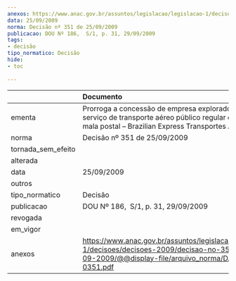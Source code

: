 ```yaml
---
anexos: https://www.anac.gov.br/assuntos/legislacao/legislacao-1/decisoes/decisoes-2009/decisao-no-351-de-25-09-2009/@@display-file/arquivo_norma/DA2009-0351.pdf
data: 25/09/2009
norma: Decisão nº 351 de 25/09/2009
publicacao: DOU Nº 186,  S/1, p. 31, 29/09/2009
tags:
- decisão
tipo_normatico: Decisão
hide: 
- toc 
 
---
```


|                    | Documento                                                                                                                                                     |
|:-------------------|:--------------------------------------------------------------------------------------------------------------------------------------------------------------|
| ementa             | Prorroga a concessão de empresa exploradora de serviço de transporte aéreo público regular de carga e mala postal – Brazilian Express Transportes Aéreo Ltda. |
| norma              | Decisão nº 351 de 25/09/2009                                                                                                                                  |
| tornada_sem_efeito |                                                                                                                                                               |
| alterada           |                                                                                                                                                               |
| data               | 25/09/2009                                                                                                                                                    |
| outros             |                                                                                                                                                               |
| tipo_normatico     | Decisão                                                                                                                                                       |
| publicacao         | DOU Nº 186,  S/1, p. 31, 29/09/2009                                                                                                                           |
| revogada           |                                                                                                                                                               |
| em_vigor           |                                                                                                                                                               |
| anexos             | https://www.anac.gov.br/assuntos/legislacao/legislacao-1/decisoes/decisoes-2009/decisao-no-351-de-25-09-2009/@@display-file/arquivo_norma/DA2009-0351.pdf     |